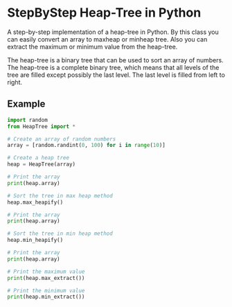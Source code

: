 # StepByStep Heap-Tree in Python

A step-by-step implementation of a heap-tree in Python. By this class you can easily convert an array to maxheap or minheap tree. Also you can extract the maximum or minimum value from the heap-tree.

The heap-tree is a binary tree that can be used to sort an array of numbers. The heap-tree is a complete binary tree, which means that all levels of the tree are filled except possibly the last level. The last level is filled from left to right.

## Example

```python
import random
from HeapTree import *

# Create an array of random numbers
array = [random.randint(0, 100) for i in range(10)]

# Create a heap tree
heap = HeapTree(array)

# Print the array
print(heap.array)

# Sort the tree in max heap method
heap.max_heapify()

# Print the array
print(heap.array)

# Sort the tree in min heap method
heap.min_heapify()

# Print the array
print(heap.array)

# Print the maximum value
print(heap.max_extract())

# Print the minimum value
print(heap.min_extract())
```
